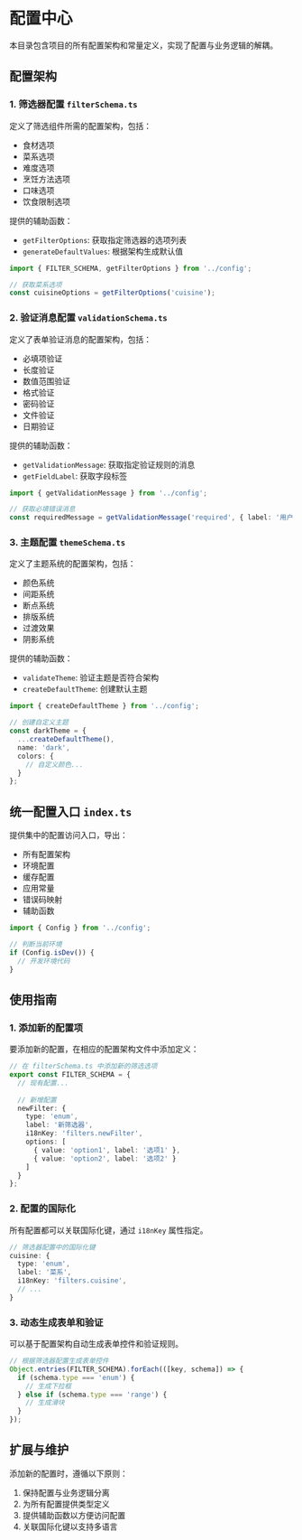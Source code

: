 # 配置中心

本目录包含项目的所有配置架构和常量定义，实现了配置与业务逻辑的解耦。

## 配置架构

### 1. 筛选器配置 `filterSchema.ts`

定义了筛选组件所需的配置架构，包括：
- 食材选项
- 菜系选项
- 难度选项
- 烹饪方法选项
- 口味选项
- 饮食限制选项

提供的辅助函数：
- `getFilterOptions`: 获取指定筛选器的选项列表
- `generateDefaultValues`: 根据架构生成默认值

```typescript
import { FILTER_SCHEMA, getFilterOptions } from '../config';

// 获取菜系选项
const cuisineOptions = getFilterOptions('cuisine');
```

### 2. 验证消息配置 `validationSchema.ts`

定义了表单验证消息的配置架构，包括：
- 必填项验证
- 长度验证
- 数值范围验证
- 格式验证
- 密码验证
- 文件验证
- 日期验证

提供的辅助函数：
- `getValidationMessage`: 获取指定验证规则的消息
- `getFieldLabel`: 获取字段标签

```typescript
import { getValidationMessage } from '../config';

// 获取必填错误消息
const requiredMessage = getValidationMessage('required', { label: '用户名' });
```

### 3. 主题配置 `themeSchema.ts`

定义了主题系统的配置架构，包括：
- 颜色系统
- 间距系统
- 断点系统
- 排版系统
- 过渡效果
- 阴影系统

提供的辅助函数：
- `validateTheme`: 验证主题是否符合架构
- `createDefaultTheme`: 创建默认主题

```typescript
import { createDefaultTheme } from '../config';

// 创建自定义主题
const darkTheme = {
  ...createDefaultTheme(),
  name: 'dark',
  colors: {
    // 自定义颜色...
  }
};
```

## 统一配置入口 `index.ts`

提供集中的配置访问入口，导出：
- 所有配置架构
- 环境配置
- 缓存配置
- 应用常量
- 错误码映射
- 辅助函数

```typescript
import { Config } from '../config';

// 判断当前环境
if (Config.isDev()) {
  // 开发环境代码
}
```

## 使用指南

### 1. 添加新的配置项

要添加新的配置，在相应的配置架构文件中添加定义：

```typescript
// 在 filterSchema.ts 中添加新的筛选选项
export const FILTER_SCHEMA = {
  // 现有配置...
  
  // 新增配置
  newFilter: {
    type: 'enum',
    label: '新筛选器',
    i18nKey: 'filters.newFilter',
    options: [
      { value: 'option1', label: '选项1' },
      { value: 'option2', label: '选项2' }
    ]
  }
};
```

### 2. 配置的国际化

所有配置都可以关联国际化键，通过 `i18nKey` 属性指定。

```typescript
// 筛选器配置中的国际化键
cuisine: {
  type: 'enum',
  label: '菜系',
  i18nKey: 'filters.cuisine',
  // ...
}
```

### 3. 动态生成表单和验证

可以基于配置架构自动生成表单控件和验证规则。

```typescript
// 根据筛选器配置生成表单控件
Object.entries(FILTER_SCHEMA).forEach(([key, schema]) => {
  if (schema.type === 'enum') {
    // 生成下拉框
  } else if (schema.type === 'range') {
    // 生成滑块
  }
});
```

## 扩展与维护

添加新的配置时，遵循以下原则：
1. 保持配置与业务逻辑分离
2. 为所有配置提供类型定义
3. 提供辅助函数以方便访问配置
4. 关联国际化键以支持多语言 